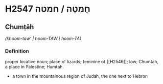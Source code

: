 # H2547 חֻמְטָה / חמטה

## Chumṭâh

_(khoom-taw' | hoom-TAW | hoom-TA)_

### Definition

proper locative noun; place of lizards; feminine of [[H2546]]; low; Chumtah, a place in Palestine; Humtah.

- a town in the mountainous region of Judah, the one next to Hebron
